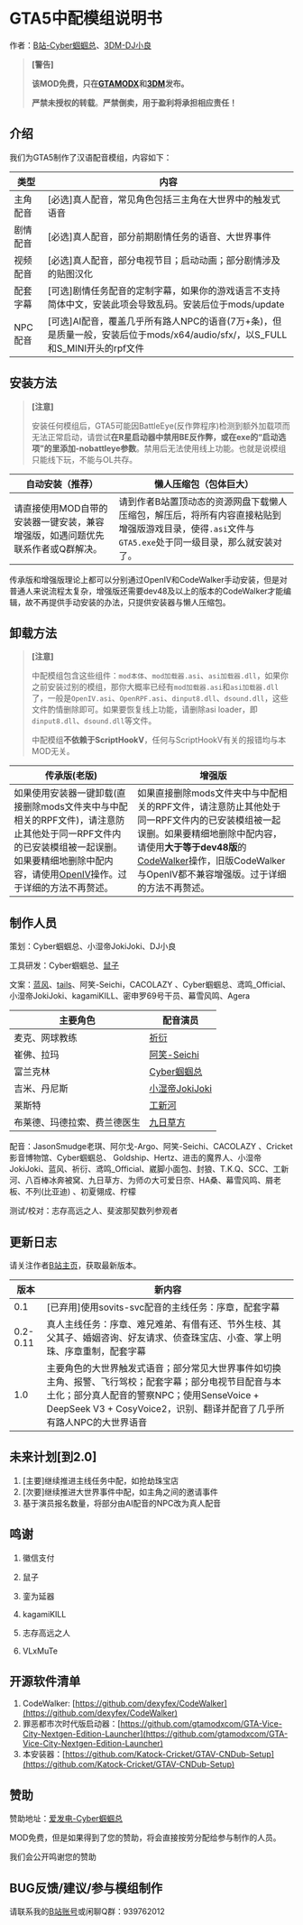 # GTA5中配模组说明书

作者：[B站-Cyber蝈蝈总](https://space.bilibili.com/37706580)、[3DM-DJ小良](https://mod.3dmgame.com/u/7715845)

> **[警告]**
>
> **该MOD免费，只在[GTAMODX](https://www.gtamodx.com)和[3DM](https://mod.3dmgame.com/)发布。**
>
> **严禁未授权的转载**。**严禁倒卖，用于盈利将承担相应责任！**

## 介绍

我们为GTA5制作了汉语配音模组，内容如下：

| 类型     | 内容                                                         |
| -------- | ------------------------------------------------------------ |
| 主角配音 | [必选]真人配音，常见角色包括三主角在大世界中的触发式语音     |
| 剧情配音 | [必选]真人配音，部分前期剧情任务的语音、大世界事件           |
| 视频配音 | [必选]真人配音，部分电视节目；启动动画；部分剧情涉及的贴图汉化 |
| 配套字幕 | [可选]剧情任务配音的定制字幕，如果你的游戏语言不支持简体中文，安装此项会导致乱码。安装后位于mods/update |
| NPC配音  | [可选]AI配音，覆盖几乎所有路人NPC的语音(7万+条)，但是质量一般，安装后位于mods/x64/audio/sfx/，以S_FULL和S_MINI开头的rpf文件 |

## 安装方法

> **[注意]**
>
> 安装任何模组后，GTA5可能因BattleEye(反作弊程序)检测到额外加载项而无法正常启动，请尝试**在R星启动器中禁用BE反作弊，或在exe的“启动选项”的里添加-nobattleye参数**。禁用后无法使用线上功能。也就是说模组只能线下玩，不能与OL共存。

| 自动安装（推荐）                                             | 懒人压缩包（包体巨大）                                       |
| ------------------------------------------------------------ | ------------------------------------------------------------ |
| 请直接使用MOD自带的安装器一键安装，兼容增强版，如遇问题优先联系作者或Q群解决。 | 请到作者B站置顶动态的资源网盘下载懒人压缩包，解压后，将所有内容直接粘贴到增强版游戏目录，使得`.asi`文件与`GTA5.exe`处于同一级目录，那么就安装对了。 |

传承版和增强版理论上都可以分别通过OpenIV和CodeWalker手动安装，但是对普通人来说流程太复杂，增强版还需要dev48及以上的版本的CodeWalker才能编辑，故不再提供手动安装的办法，只提供安装器与懒人压缩包。

## 卸载方法

> **[注意]**
>
> 中配模组包含这些组件：`mod本体`、`mod加载器.asi`、`asi加载器.dll`，如果你之前安装过别的模组，那你大概率已经有`mod加载器.asi`和`asi加载器.dll`了，一般是`OpenIV.asi`、`OpenRPF.asi`、`dinput8.dll`、`dsound.dll`，这些文件酌情删除即可。如果要恢复线上功能，请删除asi loader，即`dinput8.dll`、`dsound.dll`等文件。
>
> 中配模组**不依赖于ScriptHookV**，任何与ScriptHookV有关的报错均与本MOD无关。

| 传承版(老版)                                                 | 增强版                                                       |
| ------------------------------------------------------------ | ------------------------------------------------------------ |
| 如果使用安装器一键卸载(直接删除mods文件夹中与中配相关的RPF文件)，请注意防止其他处于同一RPF文件内的已安装模组被一起误删。如果要精细地删除中配内容，请使用[OpenIV](https://www.gta5-mods.com/tools/openiv)操作。过于详细的方法不再赘述。 | 如果直接删除mods文件夹中与中配相关的RPF文件，请注意防止其他处于同一RPF文件内的已安装模组被一起误删。如果要精细地删除中配内容，请使用**大于等于dev48版**的[CodeWalker](https://discord.com/channels/329138547833700352/351357358460370944)操作，旧版CodeWalker与OpenIV都不兼容增强版。过于详细的方法不再赘述。 |

## 制作人员

策划：Cyber蝈蝈总、小湿帝JokiJoki、DJ小良

工具研发：Cyber蝈蝈总、[鼠子](https://space.bilibili.com/435502585)

文案：[蓝风](https://space.bilibili.com/45274270)、[tails](https://space.bilibili.com/15283)、阿笑-Seichi，CACOLAZY 、Cyber蝈蝈总、鸢鸣_Official、小湿帝JokiJoki、kagamiKILL、密申罗69号干员、幕雪风鸣、Agera

| 主要角色                     | 配音演员                                               |
| ---------------------------- | ------------------------------------------------------ |
| 麦克、网球教练               | [祈衍](https://space.bilibili.com/366596518)           |
| 崔佛、拉玛                   | [阿笑-Seichi](https://space.bilibili.com/425177357)    |
| 富兰克林                     | [Cyber蝈蝈总](https://space.bilibili.com/37706580)     |
| 吉米、丹尼斯                 | [小湿帝JokiJoki](https://space.bilibili.com/158625239) |
| 莱斯特                       | [工新河](https://space.bilibili.com/99708316)          |
| 布莱德、玛德拉索、费兰德医生 | [九日草方](https://space.bilibili.com/322276032)       |

配音：JasonSmudge老琪、阿尔戈-Argo、阿笑-Seichi、CACOLAZY 、Cricket影音博物馆、Cyber蝈蝈总、 Goldship、Hertz、进击的魔界人、小湿帝JokiJoki、蓝风、祈衍、鸢鸣_Official、崴脚小面包、封狼、T.K.Q、SCC、工新河、八百棒冰奔被窝、九日草方、为师の大可爱日奈、HA桑、幕雪风鸣、屑老板、不列(比亚迪) 、初夏翎成、柠檬

测试/校对：志存高远之人、斐波那契数列参观者

## 更新日志

请关注作者[B站主页](https://space.bilibili.com/37706580)，获取最新版本。

| 版本     | 新内容                                                       |
| -------- | ------------------------------------------------------------ |
| 0.1      | [已弃用]使用sovits-svc配音的主线任务：序章，配套字幕         |
| 0.2-0.11 | 真人主线任务：序章、难兄难弟、有借有还、节外生枝、其父其子、婚姻咨询、好友请求、侦查珠宝店、小查、掌上明珠、序章重制，配套字幕 |
| 1.0      | 主要角色的大世界触发式语音；部分常见大世界事件如切换主角、报警、飞行驾校；配套字幕；部分电视节目配音与本土化；部分真人配音的警察NPC；使用SenseVoice + DeepSeek V3 + CosyVoice2，识别、翻译并配音了几乎所有路人NPC的大世界语音 |

## 未来计划[到2.0]

1. [主要]继续推进主线任务中配，如抢劫珠宝店
2. [次要]继续推进大世界事件中配，如主角之间的邀请事件
3. 基于演员报名数量，将部分由AI配音的NPC改为真人配音

## 鸣谢

1. 徽信支付

2. 鼠子

3. 銮为延器

4. kagamiKILL

5. 志存高远之人

6. VLxMuTe

## 开源软件清单

1. CodeWalker: [https://github.com/dexyfex/CodeWalker](https://github.com/dexyfex/CodeWalker)
2. 罪恶都市次时代版启动器：[https://github.com/gtamodxcom/GTA-Vice-City-Nextgen-Edition-Launcher](https://github.com/gtamodxcom/GTA-Vice-City-Nextgen-Edition-Launcher)
3. 本安装器：[https://github.com/Katock-Cricket/GTAV-CNDub-Setup](https://github.com/Katock-Cricket/GTAV-CNDub-Setup)

## 赞助

赞助地址：[爱发电-Cyber蝈蝈总](https://ifdian.net/a/Katock)

MOD免费，但是如果得到了您的赞助，将会直接按劳分配给参与制作的人员。

我们会公开鸣谢您的赞助

## BUG反馈/建议/参与模组制作

请联系我的[B站账号]((https://space.bilibili.com/37706580))或闲聊Q群：939762012
